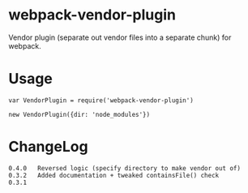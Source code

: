 # webpack-vendor-plugin
Vendor plugin (separate out vendor files into a separate chunk) for webpack.

# Usage

    var VendorPlugin = require('webpack-vendor-plugin')

    new VendorPlugin({dir: 'node_modules'})


# ChangeLog

    0.4.0   Reversed logic (specify directory to make vendor out of)
    0.3.2   Added documentation + tweaked containsFile() check
    0.3.1

